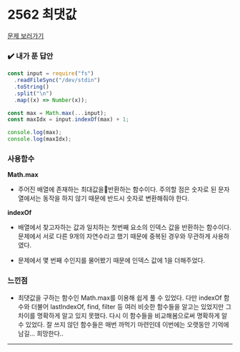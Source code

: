 # 2562 최댓값

[문제 보러가기](https://www.acmicpc.net/problem/2562)

### :heavy_check_mark: 내가 푼 답안

```javascript
const input = require("fs")
  .readFileSync("/dev/stdin")
  .toString()
  .split("\n")
  .map((x) => Number(x));

const max = Math.max(...input);
const maxIdx = input.indexOf(max) + 1;

console.log(max);
console.log(maxIdx);
```

### 사용함수

**Math.max**

- 주어진 배열에 존재하는 최대값을반환하는 함수이다. 주의할 점은 숫자로 된 문자열에서는 동작을 하지 않기 때문에 반드시 숫자로 변환해줘야 한다.

**indexOf**

- 배열에서 찾고자하는 값과 일치하는 첫번째 요소의 인덱스 값을 반환하는 함수이다. 문제에서 서로 다른 9개의 자연수라고 했기 때문에 중복된 경우와 무관하게 사용하였다.

- 문제에서 몇 번째 수인지를 물어봤기 때문에 인덱스 값에 1을 더해주었다.

### 느낀점

- 최댓값을 구하는 함수인 Math.max를 이용해 쉽게 풀 수 있었다. 다만 indexOf 함수와 더불어 lastIndexOf, find, filter 등 여러 비슷한 함수들을 알고는 있었지만 그 차이를 명확하게 알고 있지 못했다. 다시 이 함수들을 비교해봄으로써 명확하게 알 수 있었다. 잘 쓰지 않던 함수들은 매번 까먹기 마련인데 이번에는 오랫동안 기억에 남길... 희망한다..

<hr/>
